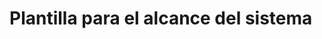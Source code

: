 # Plantilla para el alcance del sistema

<!-- Aquí puedes agregar los detalles específicos para este archivo. -->

